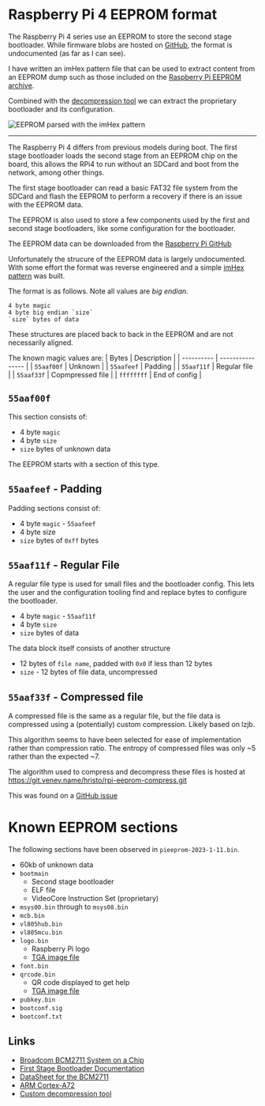 # Raspberry Pi 4 EEPROM format

The Raspberry Pi 4 series use an EEPROM to store the second stage
bootloader. While firmware blobs are hosted on
[GitHub](https://github.com/raspberrypi/rpi-eeprom/blob/master/firmware/stable/recovery.bin),
the format is undocumented (as far as I can see).

I have written an imHex pattern file that can
be used to extract content from an EEPROM dump such as
those included on the [Raspberry Pi EEPROM archive](https://github.com/raspberrypi/rpi-eeprom/blob/master/firmware/stable/recovery.bin).

Combined with the [decompression tool](https://git.venev.name/hristo/rpi-eeprom-compress)
we can extract the proprietary bootloader and its configuration.

![EEPROM parsed with the imHex pattern](./pi4-eeprom-screenshot.png)

---

The Raspberry Pi 4 differs from previous models during boot.
The first stage bootloader loads the second stage from an
EEPROM chip on the board, this allows the RPi4 to run without
an SDCard and boot from the network, among other things.

The first stage bootloader can read a basic FAT32 file system from the
SDCard and flash the EEPROM to perform a recovery if there
is an issue with the EEPROM data.

The EEPROM is also used to store a few components used by
the first and second stage bootloaders, like some configuration
for the bootloader.

The EEPROM data can be downloaded from the
[Raspberry Pi GitHub](https://github.com/raspberrypi/rpi-eeprom/)

Unfortunately the strucure of the EEPROM data is largely
undocumented. With some effort the format was reverse
engineered and a simple [imHex pattern](raspberrypi4-eeprom.imhex)
was built.

The format is as follows. Note all values are *big endian*.

```
4 byte magic
4 byte big endian `size`
`size` bytes of data
```

These structures are placed back to back in the EEPROM
and are not necessarily aligned.

The known magic values are:
| Bytes      | Description      |
| ---------- | ---------------- |
| `55aaf00f` | Unknown          |
| `55aafeef` | Padding          | 
| `55aaf11f` | Regular file     |
| `55aaf33f` | Copmpressed file |
| `ffffffff` | End of config    |

## `55aaf00f`

This section consists of:
- 4 byte `magic`
- 4 byte `size`
- `size` bytes of unknown data

The EEPROM starts with a section of this type.

## `55aafeef` - Padding

Padding sections consist of:
- 4 byte `magic` - `55aafeef`
- 4 byte size
- `size` bytes of `0xff` bytes

## `55aaf11f` - Regular File

A regular file type is used for small files and the
bootloader config. This lets the user and the configuration
tooling find and replace bytes to configure the bootloader.

- 4 byte `magic` - `55aaf11f`
- 4 byte `size`
- `size` bytes of data

The data block itself consists of another structure
- 12 bytes of `file name`, padded with `0x0` if less than 12 bytes
- `size` - 12 bytes of file data, uncompressed

## `55aaf33f` - Compressed file

A compressed file is the same as a regular file,
but the file data is compressed using a (potentially)
custom compression. Likely based on lzjb.

This algorithm seems to have been selected for ease of
implementation rather than compression ratio. The entropy
of compressed files was only ~5 rather than the expected ~7.

The algorithm used to compress and decompress these files
is hosted at https://git.venev.name/hristo/rpi-eeprom-compress.git

This was found on a [GitHub issue](https://github.com/raspberrypi/rpi-eeprom/issues/153)

# Known EEPROM sections
The following sections have been observed in
`pieeprom-2023-1-11.bin`.

- 60kb of unknown data
- `bootmain`
  - Second stage bootloader
  - ELF file
  - VideoCore Instruction Set (proprietary)
- `msys00.bin` through to `msys08.bin`
- `mcb.bin`
- `vl805hub.bin`
- `vl805mcu.bin`
- `logo.bin`
   - Raspberry Pi logo
   - [TGA image file](https://en.wikipedia.org/wiki/Truevision_TGA)
- `font.bin`
- `qrcode.bin`
   - QR code displayed to get help
   - [TGA image file](https://en.wikipedia.org/wiki/Truevision_TGA)
- `pubkey.bin`
- `bootconf.sig`
- `bootconf.txt`


## Links

- [Broadcom BCM2711 System on a Chip](https://github.com/raspberrypi/documentation/blob/develop/documentation/asciidoc/computers/processors/bcm2711.adoc)
- [First Stage Bootloader Documentation](https://www.raspberrypi.com/documentation/computers/raspberry-pi.html#first-stage-bootloader)
- [DataSheet for the BCM2711](https://datasheets.raspberrypi.com/bcm2711/bcm2711-peripherals.pdf)
- [ARM Cortex-A72](https://en.wikipedia.org/wiki/ARM_Cortex-A72)
- [Custom decompression tool](https://git.venev.name/hristo/rpi-eeprom-compress)
